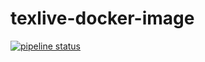 # texlive-docker-image
[![pipeline status](https://gitlab.zeus-coding.de/arlindne/texlive-docker-image/badges/master/pipeline.svg)](https://gitlab.zeus-coding.de/arlindne/texlive-docker-image/commits/master)

